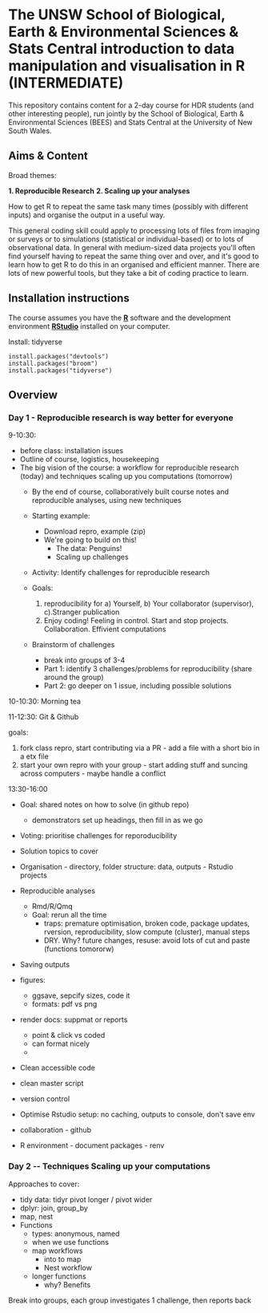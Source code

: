 # The UNSW School of Biological, Earth & Environmental Sciences & Stats Central introduction to data manipulation and visualisation in R (INTERMEDIATE)

This repository contains content for a 2-day course for HDR students (and other interesting people), run jointly by the School of Biological, Earth & Environmental Sciences (BEES) and Stats Central at the University of New South Wales. 

## Aims & Content

Broad themes: 

**1. Reproducible Research**
**2. Scaling up your analyses**

How to get R to repeat the same task many times (possibly with different inputs) and organise the output in a useful way.

This general coding skill could apply to processing lots of files from imaging or surveys or to simulations (statistical or individual-based) or to lots of observational data.  In general with medium-sized data projects you'll often find yourself having to repeat the same thing over and over, and it's good to learn how to get R to do this in an organised and efficient manner. There are lots of new powerful tools, but they take a bit of coding practice to learn.  


## Installation instructions

The course assumes you have the **[R](https://cran.r-project.org/)** software and the development environment **[RStudio](https://www.rstudio.com/products/rstudio/download/#download)** installed on your computer.


Install: tidyverse

```
install.packages("devtools")
install.packages("broom")
install.packages("tidyverse")
```

## Overview


### Day 1 - Reproducible research is way better for everyone

9-10:30: 

- before class: installation issues
- Outline of course, logistics, housekeeping
- The big vision of the course: a workflow for reproducible research (today) and techniques scaling up you computations (tomorrow)
  - By the end of course, collaboratively built course notes and reproducible analyses, using new techniques
  - Starting example:
    - Download repro, example (zip)
    - We're going to build on this!
      - The data: Penguins! 
      - Scaling up challenges   
  
  - Activity: Identify challenges for reproducible research
  - Goals: 
    1. reproducibility for a) Yourself, b) Your collaborator (supervisor), c).Stranger publication
    2. Enjoy coding! Feeling in control. Start and stop projects. Collaboration. Effivient computations

  - Brainstorm of challenges
    - break into groups of 3-4
    - Part 1: identify 3 challenges/problems for reproducibility (share around the group)
    - Part 2: go deeper on 1 issue, including possible solutions

10-10:30: Morning tea 

11-12:30: Git & Github
  
  goals: 
  
  1. fork class repro, start contributing via a PR
    - add a file with a short bio in a etx file
  2. start your own repro with your group
    - start adding stuff and suncing across computers
    - maybe handle a conflict
  
13:30-16:00

  - Goal: shared notes on how to solve (in github repo)
    - demonstrators set up headings, then fill in as we go
  - Voting: prioritise challenges for reporoducibility
  
  - Solution topics to cover
   - Organisation
    - directory, folder structure: data, outputs
    - Rstudio projects
  - Reproducible analyses
    - Rmd/R/Qmq
    - Goal: rerun all the time
      - traps: premature optimisation, broken code, package updates, rversion, reproducibility, slow compute (cluster), manual steps
      - DRY. Why? future changes, resuse:  avoid lots of cut and paste (functions tomororw)
 - Saving outputs
  - figures: 
    - ggsave, sepcify sizes, code it
    - formats: pdf vs png
  - render docs: suppmat or reports
    - point & click vs coded
    - can format nicely
    - 
 - Clean accessible code
  - clean master script 
  - version control
   - Optimise Rstudio setup: no caching, outputs to console, don't save env
   - collaboration - github
   - R environment
    - document packages
    - renv
   

### Day 2 -- Techniques Scaling up your computations

Approaches to cover: 

- tidy data: tidyr pivot longer / pivot wider
- dplyr: join, group_by
- map, nest
- Functions
  - types: anonymous, named
  - when we use functions
  - map workflows
    - into to map
    - Nest workflow
  - longer functions
    - why? Benefits

Break into groups, each group investigates 1 challenge, then reports back
